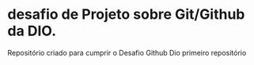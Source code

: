 # desafio de Projeto sobre Git/Github da DIO.

Repositório criado para cumprir o Desafio Github Dio primeiro repositório
